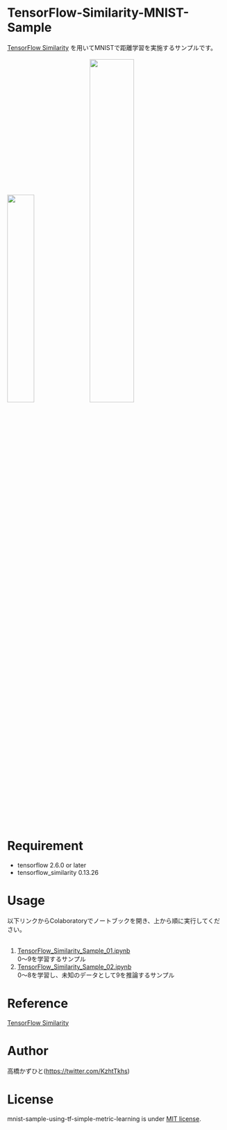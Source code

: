 # TensorFlow-Similarity-MNIST-Sample
[TensorFlow Similarity](https://github.com/tensorflow/similarity) を用いてMNISTで距離学習を実施するサンプルです。<br><br>
<img src="https://user-images.githubusercontent.com/37477845/133309728-b51308cd-8a8c-45dc-b127-86eff7610ed9.png" width="35%">　<img src="https://user-images.githubusercontent.com/37477845/133308286-1bc93982-c129-47d4-9b82-2e3d500f06c1.gif" width="45%">

# Requirement 
* tensorflow 2.6.0 or later
* tensorflow_similarity 0.13.26

# Usage
以下リンクからColaboratoryでノートブックを開き、上から順に実行してください。<br><br>
1. [TensorFlow_Similarity_Sample_01.ipynb](https://colab.research.google.com/github/Kazuhito00/TensorFlow-Similarity-MNIST-Sample/blob/main/TensorFlow_Similarity_Sample_01.ipynb)<br>0～9を学習するサンプル
2. [TensorFlow_Similarity_Sample_02.ipynb](https://colab.research.google.com/github/Kazuhito00/TensorFlow-Similarity-MNIST-Sample/blob/main/TensorFlow_Similarity_Sample_02.ipynb)<br>0～8を学習し、未知のデータとして9を推論するサンプル

# Reference
[TensorFlow Similarity](https://github.com/tensorflow/similarity)

# Author
高橋かずひと(https://twitter.com/KzhtTkhs)
 
# License 
mnist-sample-using-tf-simple-metric-learning is under [MIT license](https://en.wikipedia.org/wiki/MIT_License).
